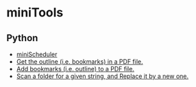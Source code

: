 # miniTools

## Python
- [miniScheduler](./scheduler)
- [Get the outline (i.e. bookmarks) in a PDF file.](./get_pdf_outline.py)
- [Add bookmarks (i.e. outline) to a PDF file.](https://github.com/pvc1989/pdfbookmarker)
- [Scan a folder for a given string, and Replace it by a new one.](./scan_and_replace.py)
